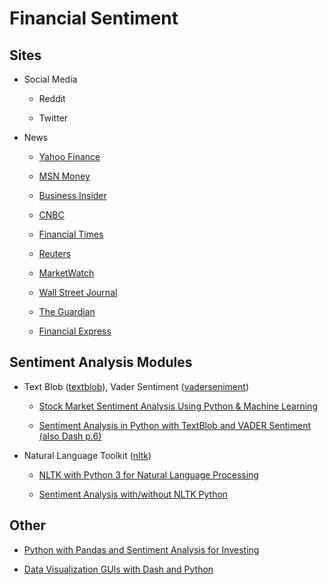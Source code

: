 # Financial Sentiment

## Sites
* Social Media

    * Reddit

    * Twitter

* News

    * [Yahoo Finance](https://finance.yahoo.com/)

    * [MSN Money](https://www.msn.com/en-us/money)

    * [Business Insider](https://www.businessinsider.com/)

    * [CNBC](https://www.cnbc.com/)

    * [Financial Times](https://www.ft.com/)

    * [Reuters](https://www.reuters.com/)

    * [MarketWatch](https://www.marketwatch.com/)

    * [Wall Street Journal](https://www.wsj.com/)

    * [The Guardian](https://www.theguardian.com/)

    * [Financial Express](https://www.financialexpress.com/)

## Sentiment Analysis Modules

* Text Blob ([textblob](https://textblob.readthedocs.io/en/dev/)), Vader Sentiment ([vaderseniment](https://github.com/cjhutto/vaderSentiment))

    * [Stock Market Sentiment Analysis Using Python & Machine Learning](https://youtu.be/4OlvGGAsj8I)

    * [Sentiment Analysis in Python with TextBlob and VADER Sentiment (also Dash p.6)](https://youtu.be/qTyj2R-wcks)

* Natural Language Toolkit ([nltk](https://www.nltk.org/index.html))

    * [NLTK with Python 3 for Natural Language Processing](https://youtube.com/playlist?list=PLQVvvaa0QuDf2JswnfiGkliBInZnIC4HL)

    * [Sentiment Analysis with/without NLTK Python](https://youtube.com/playlist?list=PLhTjy8cBISEoOtB5_nwykvB9wfEDscuEo)

## Other

* [Python with Pandas and Sentiment Analysis for Investing](https://youtube.com/playlist?list=PLQVvvaa0QuDdktuSQRsofoGxC2PTSdsi7)

* [Data Visualization GUIs with Dash and Python](https://youtube.com/playlist?list=PLQVvvaa0QuDfsGImWNt1eUEveHOepkjqt)
